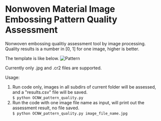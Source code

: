 # Nonwoven Material Image Embossing Pattern Quality Assessment

Nonwoven embossing qualitiy assessment tool by image processing. Quality results is a number in [0, 1] for one image, higher is better. 

The template is like below. 
![Pattern](https://github.com/lifengzhao/nonwoven_image_pattern_quality/blob/main/template_thicken4.png 'pattern')

Currently only .jpg and .cr2 files are supported.


Usage:
1. Run code only, images in all subdirs of current folder will be assessed, and a "results.csv" file will be saved.<br>
   `$ python OCNW_pattern_quality.py`
2. Run the code with one image file name as input, will print out the assessment result, no file saved. <br>
   `$ python OCNW_pattern_quality.py image_file_name.jpg`
